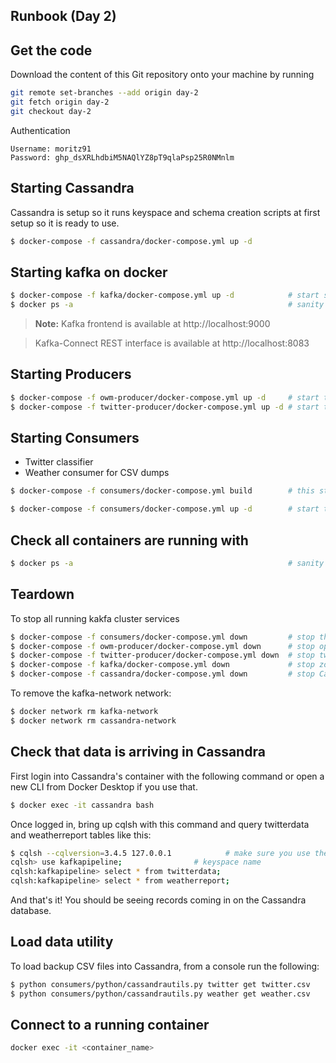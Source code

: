 ## Runbook (Day 2)

## Get the code
Download the content of this Git repository onto your machine by running
```bash
git remote set-branches --add origin day-2
git fetch origin day-2
git checkout day-2
````
Authentication
```
Username: moritz91
Password: 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
```

## Starting Cassandra
Cassandra is setup so it runs keyspace and schema creation scripts at first setup so it is ready to use.

```bash
$ docker-compose -f cassandra/docker-compose.yml up -d
```

## Starting kafka on docker
```bash
$ docker-compose -f kafka/docker-compose.yml up -d            # start single zookeeper, broker, kafka-manager and kafka-connect services
$ docker ps -a                                                # sanity check to make sure services are up: kafka_broker_1, kafka-manager, zookeeper, kafka-connect service
```

> **Note:** 
Kafka frontend is available at http://localhost:9000

> Kafka-Connect REST interface is available at http://localhost:8083

## Starting Producers
```bash
$ docker-compose -f owm-producer/docker-compose.yml up -d     # start the producer that retrieves open weather map
$ docker-compose -f twitter-producer/docker-compose.yml up -d # start the producer for twitter
```

## Starting Consumers
- Twitter classifier 
- Weather consumer for CSV dumps
```bash
$ docker-compose -f consumers/docker-compose.yml build        # this step is always required to apply new changes
```
```bash
$ docker-compose -f consumers/docker-compose.yml up -d        # start the consumers
```

## Check all containers are running with
```bash
$ docker ps -a                                                # sanity check to make sure services are up: kafka_broker_1, kafka-manager, zookeeper, kafka-connect service
```

## Teardown
To stop all running kakfa cluster services

```bash
$ docker-compose -f consumers/docker-compose.yml down         # stop the consumers
$ docker-compose -f owm-producer/docker-compose.yml down      # stop open weather map producer
$ docker-compose -f twitter-producer/docker-compose.yml down  # stop twitter producer
$ docker-compose -f kafka/docker-compose.yml down             # stop zookeeper, broker, kafka-manager and kafka-connect services
$ docker-compose -f cassandra/docker-compose.yml down         # stop Cassandra
```

To remove the kafka-network network:

```bash
$ docker network rm kafka-network
$ docker network rm cassandra-network
```

## Check that data is arriving in Cassandra
First login into Cassandra's container with the following command or open a new CLI from Docker Desktop if you use that.

```bash
$ docker exec -it cassandra bash
```
Once logged in, bring up cqlsh with this command and query twitterdata and weatherreport tables like this:

```bash
$ cqlsh --cqlversion=3.4.5 127.0.0.1 			# make sure you use the correct cqlversion
cqlsh> use kafkapipeline;				 # keyspace name
cqlsh:kafkapipeline> select * from twitterdata;
cqlsh:kafkapipeline> select * from weatherreport;
```

And that's it! You should be seeing records coming in on the Cassandra database.

## Load data utility
To load backup CSV files into Cassandra, from a console run the following:

```bash
$ python consumers/python/cassandrautils.py twitter get twitter.csv
$ python consumers/python/cassandrautils.py weather get weather.csv
```

## Connect to a running container
```bash
docker exec -it <container_name>
```

